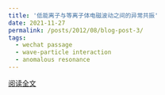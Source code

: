 ```yaml
---
title: '低能离子与等离子体电磁波动之间的异常共振'
date: 2021-11-27
permalink: /posts/2012/08/blog-post-3/
tags:
  - wechat passage
  - wave-particle interaction
  - anomalous resonance
---
```

[阅读全文](https://mp.weixin.qq.com/s/h6rndWYUZB2_jo3a-9ehTw)

